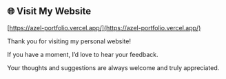 ## 🌐 Visit My Website  
[https://azel-portfolio.vercel.app/](https://azel-portfolio.vercel.app/)

Thank you for visiting my personal website!  

If you have a moment, I’d love to hear your feedback.  

Your thoughts and suggestions are always welcome and truly appreciated.
